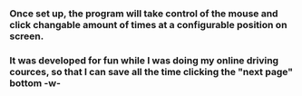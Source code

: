 ### Once set up, the program will take control of the mouse and click changable amount of times at a configurable position on screen.
### It was developed for fun while I was doing my online driving cources, so that I can save all the time clicking the "next page" bottom -w-

